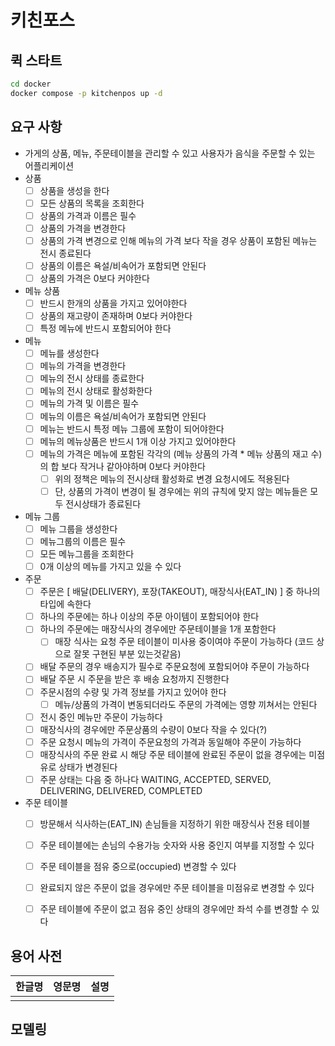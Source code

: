 # 키친포스

## 퀵 스타트

```sh
cd docker
docker compose -p kitchenpos up -d
```

## 요구 사항
- 가게의 상품, 메뉴, 주문테이블을 관리할 수 있고 사용자가 음식을 주문할 수 있는 어플리케이션
- 상품
  - [ ] 상품을 생성을 한다
  - [ ] 모든 상품의 목록을 조회한다
  - [ ] 상품의 가격과 이름은 필수
  - [ ] 상품의 가격을 변경한다
  - [ ] 상품의 가격 변경으로 인해 메뉴의 가격 보다 작을 경우 상품이 포함된 메뉴는 전시 종료된다
  - [ ] 상품의 이름은 욕설/비속어가 포함되면 안된다
  - [ ] 상품의 가격은 0보다 커야한다

- 메뉴 상품 
  - [ ] 반드시 한개의 상품을 가지고 있어야한다
  - [ ] 상품의 재고량이 존재하며 0보다 커야한다
  - [ ] 특정 메뉴에 반드시 포함되어야 한다

- 메뉴
  - [ ] 메뉴를 생성한다
  - [ ] 메뉴의 가격을 변경한다
  - [ ] 메뉴의 전시 상태를 종료한다
  - [ ] 메뉴의 전시 상태로 활성화한다
  - [ ] 메뉴의 가격 및 이름은 필수
  - [ ] 메뉴의 이름은 욕설/비속어가 포함되면 안된다
  - [ ] 메뉴는 반드시 특정 메뉴 그룹에 포함이 되어야한다
  - [ ] 메뉴의 메뉴상품은 반드시 1개 이상 가지고 있어야한다 
  - [ ] 메뉴의 가격은 메뉴에 포함된 각각의 (메뉴 상품의 가격 * 메뉴 상품의 재고 수)의 합 보다 작거나 같아야하며 0보다 커야한다
    - [ ] 위의 정책은 메뉴의 전시상태 활성화로 변경 요청시에도 적용된다
    - [ ] 단, 상품의 가격이 변경이 될 경우에는 위의 규칙에 맞지 않는 메뉴들은 모두 전시상태가 종료된다

- 메뉴 그룹
  - [ ] 메뉴 그룹을 생성한다
  - [ ] 메뉴그룹의 이름은 필수
  - [ ] 모든 메뉴그룹을 조회한다
  - [ ] 0개 이상의 메뉴를 가지고 있을 수 있다

- 주문
  - [ ] 주문은 [ 배달(DELIVERY), 포장(TAKEOUT), 매장식사(EAT_IN) ] 중 하나의 타입에 속한다
  - [ ] 하나의 주문에는 하나 이상의 주문 아이템이 포함되어야 한다
  - [ ] 하나의 주문에는 매장식사의 경우에만 주문테이블을 1개 포함한다
    - [ ] 매장 식사는 요청 주문 테이블이 미사용 중이여야 주문이 가능하다 (코드 상으로 잘못 구현된 부분 있는것같음)
  - [ ] 배달 주문의 경우 배송지가 필수로 주문요청에 포함되어야 주문이 가능하다
  - [ ] 배달 주문 시 주문을 받은 후 배송 요청까지 진행한다
  - [ ] 주문시점의 수량 및 가격 정보를 가지고 있어야 한다 
    - [ ] 메뉴/상품의 가격이 변동되더라도 주문의 가격에는 영향 끼쳐서는 안된다
  - [ ] 전시 중인 메뉴만 주문이 가능하다
  - [ ] 매장식사의 경우에만 주문상품의 수량이 0보다 작을 수 있다(?)
  - [ ] 주문 요청시 메뉴의 가격이 주문요청의 가격과 동일해야 주문이 가능하다
  - [ ] 매장식사의 주문 완료 시 해당 주문 테이블에 완료된 주문이 없을 경우에는 미점유로 상태가 변경된다
  - [ ] 주문 상태는 다음 중 하나다 WAITING, ACCEPTED, SERVED, DELIVERING, DELIVERED, COMPLETED

- 주문 테이블
  - [ ] 방문해서 식사하는(EAT_IN) 손님들을 지정하기 위한 매장식사 전용 테이블
  - [ ] 주문 테이블에는 손님의 수용가능 숫자와 사용 중인지 여부를 지정할 수 있다
  - [ ] 주문 테이블을 점유 중으로(occupied) 변경할 수 있다
  - [ ] 완료되지 않은 주문이 없을 경우에만 주문 테이블을 미점유로 변경할 수 있다
  - [ ] 주문 테이블에 주문이 없고 점유 중인 상태의 경우에만 좌석 수를 변경할 수 있다


## 용어 사전

| 한글명 | 영문명 | 설명 |
| --- | --- | --- |
|  |  |  |

## 모델링
